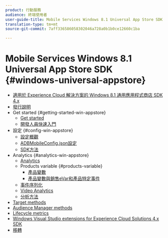 ```yaml
---
product: 行動服務
audience: 終端使用者
user-guide-title: Mobile Services Windows 8.1 Universal App Store SDK
translation-type: tm+mt
source-git-commit: 7aff336586058302046a728a0b1b0ce12660c1ba

---
```



# Mobile Services Windows 8.1 Universal App Store SDK {#windows-universal-appstore}

+ [適用於 Experience Cloud 解決方案的 Windows 8.1 通用應用程式商店 SDK 4.x](overview.md)
+ [發行說明](release-notes.md)
+ Get started {#getting-started-win-appstore}
   + [Get started](c-getting-started/c-getting-started.md)
   + [開發人員快速入門](c-getting-started/dev-qs.md)
+ 設定 {#config-win-appstore}
   + [設定概觀](c-configuration/c-configuration.md)
   + [ADBMobileConfig.json設定](c-configuration/c.json.md)
   + [SDK方法](c-configuration/methods.md)
+ Analytics {#analytics-win-appstore}
   + [Analytics](analytics/analytics.md)
   + Products variable {#products-variable}
      + [產品變數](analytics/products/products.md)
      + [產品變數與銷售eVar和產品特定事件](analytics/products/products-variable-evars-events.md)
   + [事件序列化](analytics/event-serialization.md)
   + [Video Analytics](analytics/video-qs.md)
   + [分析方法](analytics/analytics-methods.md)
+ [Target methods](target/target-methods.md)
+ [Audience Manager methods](audiencemgmt/audience-manager-methods.md)
+ [Lifecycle metrics](metrics.md)
+ [Windows Visual Studio extensions for Experience Cloud Solutions 4.x SDK](extensions/win-vse-4x.md)
+ [移轉](migration-v3.md)
